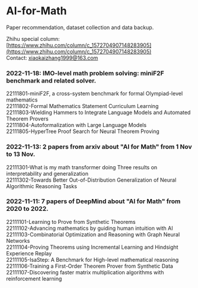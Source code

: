 # AI-for-Math
Paper recommendation, dataset collection and data backup.

Zhihu special column: [https://www.zhihu.com/column/c_1572704907148283905](https://www.zhihu.com/column/c_1572704907148283905)  
Contact: xiaokaizhang1999@163.com

### 2022-11-18: IMO-level math problem solving: miniF2F benchmark and related solver.
22111801-miniF2F, a cross-system benchmark for formal Olympiad-level mathematics  
22111802-Formal Mathematics Statement Curriculum Learning  
22111803-Wielding Hammers to Integrate Language Models and Automated Theorem Provers  
22111804-Autoformalization with Large Language Models  
22111805-HyperTree Proof Search for Neural Theorem Proving  

### 2022-11-13: 2 papers from arxiv about "AI for Math" from 1 Nov to 13 Nov.
22111301-What is my math transformer doing Three results on interpretability and generalization  
22111302-Towards Better Out-of-Distribution Generalization of Neural Algorithmic Reasoning Tasks

### 2022-11-11: 7 papers of DeepMind about "AI for Math" from 2020 to 2022.
22111101-Learning to Prove from Synthetic Theorems  
22111102-Advancing mathematics by guiding human intuition with AI  
22111103-Combinatorial Optimization and Reasoning with Graph Neural Networks  
22111104-Proving Theorems using Incremental Learning and Hindsight Experience Replay  
22111105-IsaStep: A Benchmark for High-level mathematical reasoning  
22111106-Training a First-Order Theorem Prover from Synthetic Data  
22111107-Discovering faster matrix multiplication algorithms with reinforcement learning  
